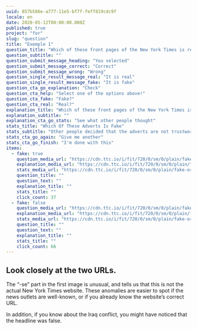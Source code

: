 ```yaml
---
uuid: 857b586e-a777-11e5-bf7f-feff819cdc9f
locale: en
date: 2020-05-12T00:00:00.000Z
published: true
project: "for"
slug: "question"
title: "Exemple 1"
question_title: "Which of these front pages of the New York Times is real"
question_subtitle: ""
question_submit_message_heading: "You selected"
question_submit_message_correct: "Correct"
question_submit_message_wrong: "Wrong"
question_single_result_message_real: "It is real"
question_single_result_message_fake: "It is fake"
question_cta_go_explanation: "Check"
question_cta_help: "Select one of the options above!"
question_cta_fake: "Fake?"
question_cta_real: "Real?"
explanation_title: "Which of these front pages of the New York Times is real"
explanation_subtitle: ""
explanation_cta_go_stats: "See what other people thought"
stats_title: "Which Of These Adverts Is Fake"
stats_subtitle: "Other people decided that the adverts are not trustworthy"
stats_cta_go_again: "Give me another"
stats_cta_go_finish: "I'm done with this"
items:
  - fake: true
    question_media_url: "https://cdn.ttc.io/i/fit/720/0/sm/0/plain/fake-or-real-news-edition/nyt1.png"
    explanation_media_url: "https://cdn.ttc.io/i/fit/720/0/sm/0/plain/fake-or-real-news-edition/nyt1.png"
    stats_media_url: "https://cdn.ttc.io/i/fit/720/0/sm/0/plain/fake-or-real-news-edition/nyt1.png"
    question_title: ""
    question_text: ""
    explanation_title: ""
    stats_title: ""
    click_count: 37
  - fake: false
    question_media_url: "https://cdn.ttc.io/i/fit/720/0/sm/0/plain/fake-or-real-news-edition/nyt2.png"
    explanation_media_url: "https://cdn.ttc.io/i/fit/720/0/sm/0/plain/fake-or-real-news-edition/nyt2.png"
    stats_media_url: "https://cdn.ttc.io/i/fit/720/0/sm/0/plain/fake-or-real-news-edition/nyt2.png"
    question_title: ""
    question_text: ""
    explanation_title: ""
    stats_title: ""
    click_count: 66
---
```

## Look closely at the two URLs.

The “-se” part in the first image is unusual, and tells us that this is not the actual New York Times website. These anomalies are easier to spot if the news outlets are well-known, or if you already know the website’s correct URL. 

In addition, if you know about the Iraq conflict, you might have noticed that the headline was false.
